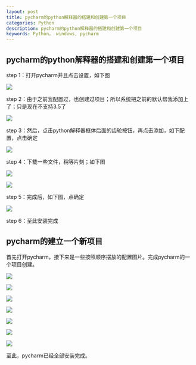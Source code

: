 ```yaml
---
layout: post
title: pycharm的python解释器的搭建和创建第一个项目
categories: Python
description: pycharm的python解释器的搭建和创建第一个项目
keywords: Python， windows, pycharm
---
```


## pycharm的python解释器的搭建和创建第一个项目 ##

step 1：打开pycharm并且点击设置，如下图

![](/images/posts/python/python-pycharm.png)

step 2：由于之前我配置过，也创建过项目；所以系统把之前的默认帮我添加上了；只是现在不支持3.5了

![](/images/posts/python/python-pycharm0.png)

step 3：然后，点击python解释器框体后面的齿轮按钮，再点击添加，如下配置，点击确定

![](/images/posts/python/python-pycharm1.png)

step 4：下载一些文件，稍等片刻；如下图

![](/images/posts/python/python-pycharm2.png)

![](/images/posts/python/python-pycharm3.png)

step 5：完成后，如下图，点确定

![](/images/posts/python/python-pycharm4.png)

step 6：至此安装完成


## pycharm的建立一个新项目 ##

首先打开pycharm，接下来是一些按照顺序摆放的配置图片。完成pycharm的一个项目创建。

![](/images/posts/python/python-pycharm-project.png)

![](/images/posts/python/python-pycharm-project0.png)

![](/images/posts/python/python-pycharm-project1.png)

![](/images/posts/python/python-pycharm-project2.png)

![](/images/posts/python/python-pycharm-project3.png)

![](/images/posts/python/python-pycharm-project4.png)

![](/images/posts/python/python-pycharm-project5.png)


至此，pycharm已经全部安装完成。